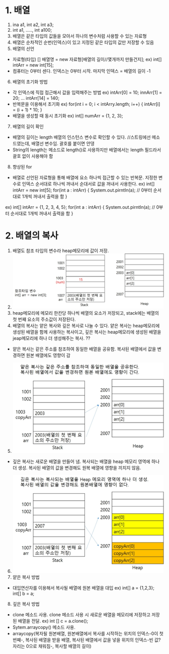 # 1. 배열
1. ina a1, int a2, int a3;
2. int a1, ....., int a100;
3. 배열은 같은 타입의 값들을 모아서 하나의 변수처럼 사용할 수 있는 자료형
4. 배열은 순차적인 순번(인덱스)이 있고 지정된 같은 타입의 값만 저장할 수 있음
5. 배열의 선언
 - 자료형(타입) [] 배열명 = new 자료형[배열의 길이//몇개까지 만들건지];
  ex) int[] intArr = new int[15];
 - 컴퓨터는 0부터 센다. 인덱스는 0부터 시작. 마지막 인덱스 = 배열의 길이 -1
 6. 배열의 초기화 방법
  - 각 인덱스에 직접 접근해서 값을 입력해주는 방법
  ex) intArr[0] = 10;
      innArr[1] = 20;
      ...
      intArr[14] = 140;
 - 반복문을 이용해서 초기화
   ex) for(int i = 0; i < intArry.length; i++) {
       intArr[i] = (i + 1) * 10;
   }
 - 배열을 생성할 때 동시 초기화
   ex) int[] numArr = {1, 2, 3};
7. 배열의 길이 확인
 - 배열의 길이는 length 배열의 인스턴스 변수로 확인할 수 있다. 
  //스트링에선 메소드였는데, 배열선 변수임. 괄호를 붙이면 안댕
 - String의 length는 메소드로 length()로 사용하지만 배열에서는 length 필드라서 괄호 없이 사용해야 함
 8. 향상된 for
  - 배열로 선언된 자료형을 통해 배열에 요소 하나씩 접근할 수 있는 반복문. 지정한 변수로 인덱스 순서대로 하나씩 꺼내서 순대서로 값을 꺼내서 사용한다.
   ex) int[] intArr = new int[5];
     for(int a : intArr) {
        System.out.pirntIn(a);  // 0부터 순서대로 1개씩 꺼내서 출력을 함
     }

   ex) int[] intArr = {1, 2, 3, 4, 5};
     for(int a : intArr) {
        System.out.pirntIn(a);  // 0부터 순서대로 1개씩 꺼내서 출력을 함
     }


# 2. 배열의 복사
1. 배열도 참조 타입의 변수라 heap메모리에 값이 저장.
2. <img src="images/배열의 저장방식.jpg">
3. heap메모리에 메모리 한칸당 하나씩 배열의 요소가 저장되고, stack에는 배열의 첫 번쨰 요소의 주소값이 저장된다. 
4. 배열의 복사는 얕은 복사와 깊은 복사로 나눌 수 있다. 얕은 복사는 heap메모리에 생성된 배열을 함께 사용하는 복사이고, 깊은 복사는 heap메모리에 생성된 배열을 jeap메모리에 하나 더 생성해주는 복사. ??
 - 얕은 복사는 같은 주소를 참조하여 동일한 배열을 공유함. 복사된 배열에서 값을 변경하면 원본 배열에도 영향이 감 
 5. <img src="images/얕은 복사.jpg">
 - 깊은 복사는 새로운 배열을 만들어 냄. 복사되는 배열을 heap 메모리 영역에 하나 더 생성. 복사된 배열의 값을 변경해도 원복 배열에 영향을 끼치지 않음. 
 6.  <img src="images/깊은 복사.jpg">
7. 얕은 복사 방법
 - 대입연산자를 이용해서 복사될 배열에 원본 배열을 대입
  ex) int[] a = {1,2,3};
      int[] b = a;

8. 깊은 복사 방법
 - clone 메소드 사용.  clone 메소드 사용 시 새로운 배열을 메모리에 저장하고 저장된 배열을 전달.
  ex) int [] c = a.clone();
 - Sytem.arraycopy() 메소드 사용. 
 - arraycopy(복자될 원본배열, 원본배열에서 복사를 시작하는 위치의 인덱스-0이 첫번째-, 복사된 배열을 받을 배열, 복사된 배열에서 값을 넣을 위치의 인덱스-빈 값?자리는 0으로 채워짐-, 복사할 배열의 길이)
